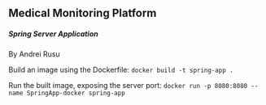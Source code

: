 ## Medical Monitoring Platform
##### Spring Server Application

By Andrei Rusu

Build an image using the Dockerfile:
`docker build -t spring-app . `

Run the built image, exposing the server port:
`docker run -p 8080:8080 --name SpringApp-docker spring-app `
